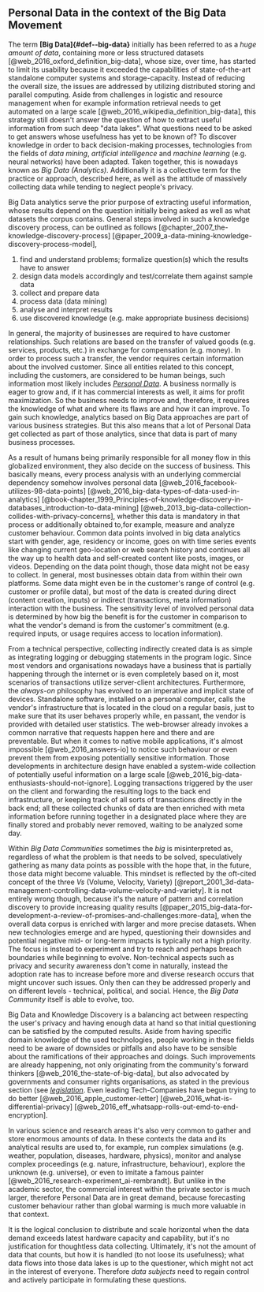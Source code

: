 ## Personal Data in the context of the Big Data Movement



The term __[Big Data]{#def--big-data}__ initially has been referred to as a *huge amount of data*, 
containing more or less structured datasets [@web_2016_oxford_definition_big-data], whose size, over 
time, has started to limit its usability because it exceeded the capabilities of state-of-the-art 
standalone computer systems and storage-capacity. Instead of reducing the overall size, the issues 
are addressed by utilizing distributed storing and parallel computing. Aside from challenges in 
logistic and resource management when for example information retrieval needs to get automated on a 
large scale [@web_2016_wikipedia_definition_big-data], this strategy still doesn't answer the 
question of how to extract useful information from such deep "data lakes". What questions need to be 
asked to get answers whose usefulness has yet to be known of? To discover knowledge in order to back 
decision-making processes, technologies from the fields of *data mining*, *artificial intelligence* 
and *machine learning* (e.g. neural networks) have been adapted. Taken together, this is nowadays 
known as *Big Data (Analytics)*. Additionally it is a collective term for the practice or approach, 
described here, as well as the attitude of massively collecting data while tending to neglect 
people's privacy.
 
Big Data analytics serve the prior purpose of extracting useful information, whose results depend on 
the question initially being asked as well as what datasets the corpus contains. General steps 
involved in such a knowledge discovery process, can be outlined as follows 
[@chapter_2007_the-knowledge-discovery-process] 
[@paper_2009_a-data-mining-knowledge-discovery-process-model], 
1.  find and understand problems; formalize question(s) which the results have to answer
2.  design data models accordingly and test/correlate them against sample data 
3.  collect and prepare data
4.  process data (data mining)
5.  analyse and interpret results 
6.  use discovered knowledge (e.g. make appropriate business decisions) 

In general, the majority of businesses are required to have customer relationships. Such relations 
are based on the transfer of valued goods (e.g. services, products, etc.) in exchange for 
compensation (e.g. money). In order to process such a transfer, the vendor requires certain 
information about the involved customer. Since all entities related to this concept, including the 
customers, are considered to be human beings, such information most likely includes 
*[Personal Data](#digital-identity-personal-data-and-ownership)*.
A business normally is eager to grow and, if it has commercial interests as well, it aims for profit
maximization. So the business needs to improve and, therefore, it requires the knowledge of what and 
where its flaws are and how it can improve. To gain such knowledge, analytics based on Big Data 
approaches are part of various business strategies. But this also means that a lot of Personal Data 
get collected as part of those analytics, since that data is part of many business processes.

As a result of humans being primarily responsible for all money flow in this globalized environment, 
they also decide on the success of business. This basically means, every process analysis with an 
underlying commercial dependency somehow involves personal data
[@web_2016_facebook-utilizes-98-data-points] [@web_2016_big-data-types-of-data-used-in-analytics]
[@book-chapter_1999_Principles-of-knowledge-discovery-in-databases_introduction-to-data-mining]
[@web_2013_big-data-collection-collides-with-privacy-concerns], whether this data is mandatory in 
that process or additionally obtained to,for example, measure and analyze customer behaviour. 
Common data points involved in big data analytics start with gender, age, residency or income, goes 
on with time series events like changing current geo-location or web search history and continues 
all the way up to health data and self-created content like posts, images, or videos.
Depending on the data point though, those data might not be easy to collect. In general, most 
businesses obtain data from within their own platforms. Some data might even be in the customer's 
range of control (e.g. customer or profile data), but most of the data is created during direct 
(content creation, inputs) or indirect (transactions, meta information) interaction with the
business. The sensitivity level of involved personal data is determined by how big the benefit is
for the customer in comparison to what the vendor's demand is from the customer's commitment (e.g. 
required inputs, or usage requires access to location information).

From a technical perspective, collecting indirectly created data is as simple as integrating 
logging or debugging statements in the program logic. Since most vendors and organisations nowadays 
have a business that is partially happening through the internet or is even completely based on it, 
most scenarios of transactions utilize server-client architectures.
Furthermore, the *always-on* philosophy has evolved to an imperative and implicit state of devices. 
Standalone software, installed on a personal computer, calls the vendor's infrastructure that is 
located in the cloud on a regular basis, just to make sure that its user behaves properly while,
en passant, the vendor is provided with detailed user statistics. The web-browser already invokes a 
common narrative that requests happen here and there and are preventable. But when it comes to 
native mobile applications, it's almost impossible [@web_2016_answers-io] to notice such behaviour 
or even prevent them from exposing potentially sensitive information. Those developments in 
architecture design have enabled a system-wide collection of potentially useful information on a 
large scale [@web_2016_big-data-enthusiasts-should-not-ignore].
Logging transactions triggered by the user on the client and forwarding the resulting logs to the 
back end infrastructure, or keeping track of all sorts of transactions directly in the back end; all 
these collected chunks of data are then enriched with meta information before running together in a 
designated place where they are finally stored and probably never removed, waiting to be analyzed 
some day.

Within *Big Data Communities* sometimes the *big* is misinterpreted as, regardless of what the 
problem is that needs to be solved, speculatively gathering as many data points as possible with
the hope that, in the future, those data might become valuable. 
This mindset is reflected by the oft-cited concept of the three *Vs* (Volume, Velocity, Variety) 
[@report_2001_3d-data-management-controlling-data-volume-velocity-and-variety]. It is not entirely 
wrong though, because it's the nature of pattern and correlation discovery to provide increasing 
quality results [@paper_2015_big-data-for-development-a-review-of-promises-and-challenges:more-data], 
when the overall data corpus is enriched with larger and more precise datasets.
When new technologies emerge and are hyped, questioning their downsides and potential negative mid- 
or long-term impacts is typically not a high priority. The focus is instead to experiment and try to 
reach and perhaps breach boundaries while beginning to evolve. Non-technical aspects such as privacy 
and security awareness don't come in naturally, instead the adoption rate has to increase before 
more and diverse research occurs that might uncover such issues. Only then can they be addressed 
properly and on different levels - technical, political, and social. Hence, the *Big Data Community* 
itself is able to evolve, too.

Big Data and Knowledge Discovery is a balancing act between respecting the user's privacy and having 
enough data at hand so that initial questioning can be satisfied by the computed results. 
Aside from having specific domain knowledge of the used technologies, people working in these fields 
need to be aware of downsides or pitfalls and also have to be sensible about the ramifications of 
their approaches and doings.
Such improvements are already happening, not only originating from the community's forward thinkers
[@web_2016_the-state-of-big-data], but also advocated by governments and consumer rights 
organisations, as stated in the previous section (see 
*[legislation](#digital-identity-personal-data-and-ownership)*. Even leading Tech-Companies have 
begun trying to do better [@web_2016_apple_customer-letter] [@web_2016_what-is-differential-privacy] 
[@web_2016_eff_whatsapp-rolls-out-emd-to-end-encryption]. 

In various science and research areas it's also very common to gather and store enormous amounts of 
data. In these contexts the data and its analytical results are used to, for example, run complex 
simulations (e.g. weather, population, diseases, hardware, physics), monitor and analyse complex 
proceedings (e.g. nature, infrastructure, behaviour), explore the unknown (e.g. universe), or even 
to imitate a famous painter [@web_2016_research-experiment_ai-rembrandt]. But unlike in the academic 
sector, the commercial interest within the private sector is much larger, therefore Personal Data 
are in great demand, because forecasting customer behaviour rather than global warming is much more 
valuable in that context.

It is the logical conclusion to distribute and scale horizontal when the data demand exceeds latest 
hardware capacity and capability, but it's no justification for thoughtless data collecting.
Ultimately, it's not the amount of data that counts, but how it is handled (to not loose its 
usefulness); what data flows into those data lakes is up to the questioner, which might not act in 
the interest of everyone. Therefore *data subjects* need to regain control and actively participate 
in formulating these questions. 
